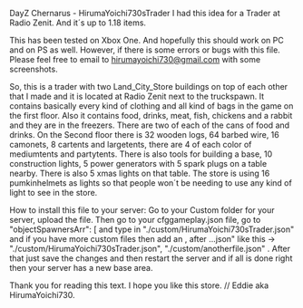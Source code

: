 DayZ Chernarus - HirumaYoichi730sTrader
I had this idea for a Trader at Radio Zenit. And it´s up to 1.18 items.

This has been tested on Xbox One. And hopefully this should work on PC and on PS as well.
However, if there is some errors or bugs with this file. Please feel free to email to 
hirumayoichi730@gmail.com with some screenshots.

So, this is a trader with two Land_City_Store buildings on top of each other that I made and 
it is located at Radio Zenit next to the truckspawn.
It contains basically every kind of clothing and all kind of bags in the game on the first floor.
Also it contains food, drinks, meat, fish, chickens and a rabbit and they are in the freezers.
There are two of each of the cans of food and drinks.
On the Second floor there is 32 wooden logs, 64 barbed wire, 16 camonets, 8 cartents and largetents, 
there are 4 of each color of mediumtents and partytents.
There is also tools for building a base, 10 construction lights, 5 power generators with 5 spark plugs on a table nearby. There is
also 5 xmas lights on that table.
The store is using 16 pumkinhelmets as lights so that people won´t be needing to use any kind of light to see in the store.

How to install this file to your server:
Go to your Custom folder for your server, upload the file.
Then go to your cfggameplay.json file, go to "objectSpawnersArr": [ and type in "./custom/HirumaYoichi730sTrader.json"
and if you have more custom files then add an , after ...json" like this -> "./custom/HirumaYoichi730sTrader.json", "./custom/anotherfile.json" .
After that just save the changes and then restart the server and if all is done right then your server has a new base area.

Thank you for reading this text.
I hope you like this store.
//
Eddie aka HirumaYoichi730.
